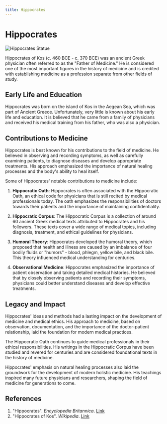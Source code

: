 ```yaml
---
title: Hippocrates
---
```

# Hippocrates

![Hippocrates Statue](https://upload.wikimedia.org/wikipedia/commons/thumb/7/74/Hippocrates_c._460-c._370_BC_Louvre_INV641.jpg/250px-Hippocrates_c._460-c._370_BC_Louvre_INV641.jpg)

Hippocrates of Kos (c. 460 BCE - c. 370 BCE) was an ancient Greek physician often referred to as the "Father of Medicine." He is considered one of the most important figures in the history of medicine and is credited with establishing medicine as a profession separate from other fields of study.

## Early Life and Education

Hippocrates was born on the island of Kos in the Aegean Sea, which was part of Ancient Greece. Unfortunately, very little is known about his early life and education. It is believed that he came from a family of physicians and received his medical training from his father, who was also a physician.

## Contributions to Medicine

Hippocrates is best known for his contributions to the field of medicine. He believed in observing and recording symptoms, as well as carefully examining patients, to diagnose diseases and develop appropriate treatments. His approach emphasized the importance of natural healing processes and the body's ability to heal itself.

Some of Hippocrates' notable contributions to medicine include:

1. **Hippocratic Oath**: Hippocrates is often associated with the Hippocratic Oath, an ethical code for physicians that is still recited by medical professionals today. The oath emphasizes the responsibilities of doctors towards their patients and the importance of maintaining confidentiality.

2. **Hippocratic Corpus**: The Hippocratic Corpus is a collection of around 60 ancient Greek medical texts attributed to Hippocrates and his followers. These texts cover a wide range of medical topics, including diagnosis, treatment, and ethical guidelines for physicians.

3. **Humoral Theory**: Hippocrates developed the humoral theory, which proposed that health and illness are caused by an imbalance of four bodily fluids or "humors" - blood, phlegm, yellow bile, and black bile. This theory influenced medical understanding for centuries.

4. **Observational Medicine**: Hippocrates emphasized the importance of patient observation and taking detailed medical histories. He believed that by closely observing patients and recording their symptoms, physicians could better understand diseases and develop effective treatments.

## Legacy and Impact

Hippocrates' ideas and methods had a lasting impact on the development of medicine and medical ethics. His approach to medicine, based on observation, documentation, and the importance of the doctor-patient relationship, laid the foundation for modern medical practices.

The Hippocratic Oath continues to guide medical professionals in their ethical responsibilities. His writings in the Hippocratic Corpus have been studied and revered for centuries and are considered foundational texts in the history of medicine.

Hippocrates' emphasis on natural healing processes also laid the groundwork for the development of modern holistic medicine. His teachings inspired many future physicians and researchers, shaping the field of medicine for generations to come.

## References

1. "Hippocrates". *Encyclopedia Britannica*. [Link](https://www.britannica.com/biography/Hippocrates)
2. "Hippocrates of Kos". *Wikipedia*. [Link](https://en.wikipedia.org/wiki/Hippocrates_of_Kos)